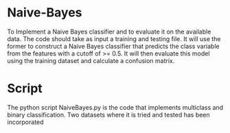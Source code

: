 # Naive-Bayes

To Implement a Naive Bayes classifier and to evaluate it on the available
data. The code should take as input a training and testing file. It will use the former to construct a Naive
Bayes classifier that predicts the class variable from the features with a cutoff of >= 0.5. It will then evaluate
this model using the training dataset and calculate a confusion matrix.

# Script
The python script NaiveBayes.py is the code that implements multiclass and binary classification. Two datasets where it is tried and tested has been incorporated
